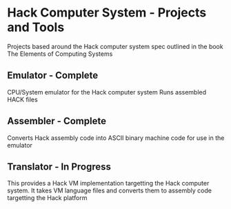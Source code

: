 # Hack Computer System - Projects and Tools

Projects based around the Hack computer system spec outlined
in the book The Elements of Computing Systems

## Emulator - Complete
CPU/System emulator for the Hack computer system
Runs assembled HACK files

## Assembler - Complete
Converts Hack assembly code into ASCII binary machine code for use in the emulator

## Translator - In Progress
This provides a Hack VM implementation targetting the Hack computer system.
It takes VM language files and converts them to assembly code targetting the Hack platform